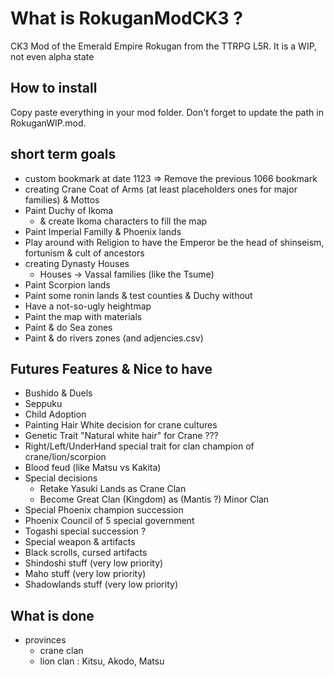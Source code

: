 # What is RokuganModCK3 ?
CK3 Mod of the Emerald Empire Rokugan from the TTRPG L5R.
It is a WIP, not even alpha state

## How to install
Copy paste everything in your mod folder. Don't forget to update the path in RokuganWIP.mod.

## short term goals
- custom bookmark at date 1123 => Remove  the previous 1066 bookmark
- creating Crane Coat of Arms (at least placeholders ones for major families) & Mottos
- Paint Duchy of Ikoma
	- & create Ikoma characters to fill the map 
- Paint Imperial Familly & Phoenix lands
- Play around with Religion to have the Emperor be the head of shinseism, fortunism & cult of ancestors
-  creating Dynasty Houses
 	- Houses -> Vassal families (like the Tsume)
- Paint Scorpion lands
- Paint some ronin lands & test counties & Duchy without   
- Have a not-so-ugly heightmap
- Paint the map with materials
- Paint & do Sea zones
- Paint & do rivers zones (and adjencies.csv)

## Futures Features & Nice to have
- Bushido & Duels
- Seppuku
- Child Adoption
- Painting Hair White decision for crane cultures
- Genetic Trait "Natural white hair" for Crane ???
- Right/Left/UnderHand special trait for clan champion of crane/lion/scorpion
- Blood feud (like Matsu vs Kakita)
- Special decisions
	- Retake Yasuki Lands as Crane Clan
 	- Become Great Clan (Kingdom) as (Mantis ?) Minor Clan 
- Special Phoenix champion succession
- Phoenix Council of 5 special government
- Togashi special succession ?
- Special weapon & artifacts
- Black scrolls, cursed artifacts
- Shindoshi stuff (very low priority)
- Maho stuff (very low priority)
- Shadowlands stuff (very low priority)

## What is done
- provinces 
	- crane clan
	- lion clan : Kitsu, Akodo, Matsu
